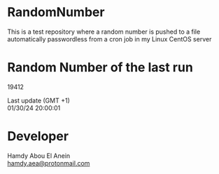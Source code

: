 # RandomNumber    
This is a test repository where a random number is pushed to a file automatically passwordless from a cron job in my Linux CentOS server    
# Random Number of the last run   
19412
      
Last update (GMT +1)    
01/30/24 20:00:01
# Developer    
Hamdy Abou El Anein   
hamdy.aea@protonmail.com
